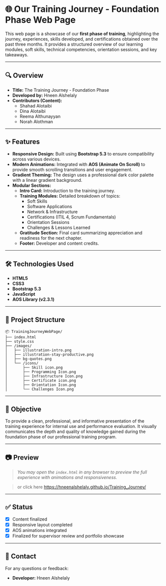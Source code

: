 
# 🌐 Our Training Journey - Foundation Phase Web Page

This web page is a showcase of our **first phase of training**, highlighting the journey, experiences, skills developed, and certifications obtained over the past three months. It provides a structured overview of our learning modules, soft skills, technical competencies, orientation sessions, and key takeaways.

---

## 🔍 Overview

- **Title:** The Training Journey - Foundation Phase  
- **Developed by:** Hneen Alshelaly  
- **Contributors (Content):**  
  - Shahad Alotaibi  
  - Dina Alotaibi  
  - Reema Althunayyan  
  - Norah Alothman  

---

## ✨ Features

- **Responsive Design:** Built using **Bootstrap 5.3** to ensure compatibility across various devices.
- **Modern Animations:** Integrated with **AOS (Animate On Scroll)** to provide smooth scrolling transitions and user engagement.
- **Gradient Theming:** The design uses a professional dark color palette with a linear gradient background.
- **Modular Sections:**
  - **Intro Card:** Introduction to the training journey.
  - **Training Modules:** Detailed breakdown of topics:
    - Soft Skills
    - Software Applications
    - Network & Infrastructure
    - Certifications (ITIL 4, Scrum Fundamentals)
    - Orientation Sessions
    - Challenges & Lessons Learned
  - **Gratitude Section:** Final card summarizing appreciation and readiness for the next chapter.
  - **Footer:** Developer and content credits.

---

## 🛠️ Technologies Used

- **HTML5**
- **CSS3**
- **Bootstrap 5.3**
- **JavaScript**
- **AOS Library (v2.3.1)**

---

## 📁 Project Structure

```
📦 TrainingJourneyWebPage/
├── index.html
├── style.css
├── /images/
│   ├── illustration-intro.png
│   ├── illustration-stay-productive.png
│   ├── bg-quotes.png
│   └── /icons/
│       ├── Skill icon.png
│       ├── Programming Icon.png
│       ├── Infrastructure Icon.png
│       ├── Certificate icon.png
│       ├── Orientation Icon.png
│       └── Challenges Icon.png
```

---

## 📌 Objective

To provide a clean, professional, and informative presentation of the training experience for internal use and performance evaluation. It visually communicates the depth and quality of knowledge gained during the foundation phase of our professional training program.

---

## 📷 Preview

> *You may open the `index.html` in any browser to preview the full experience with animations and responsiveness.*

> or click here https://hneenalshelaly.github.io/Training_Journey/

---

## ✅ Status

- [x] Content finalized  
- [x] Responsive layout completed  
- [x] AOS animations integrated  
- [x] Finalized for supervisor review and portfolio showcase

---

## 📩 Contact

For any questions or feedback:
- **Developer:** Hneen Alshelaly  
